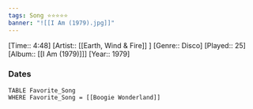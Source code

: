 ```yaml
---
tags: Song ⭐⭐⭐⭐⭐ 
banner: "![[I Am (1979).jpg]]"
---
```

[Time:: 4:48]
[Artist:: [[Earth, Wind & Fire]] ]
[Genre:: Disco]
[Played:: 25]
[Album:: [[I Am (1979)]]]
[Year:: 1979]
### Dates
````dataview
TABLE Favorite_Song
WHERE Favorite_Song = [[Boogie Wonderland]]
````